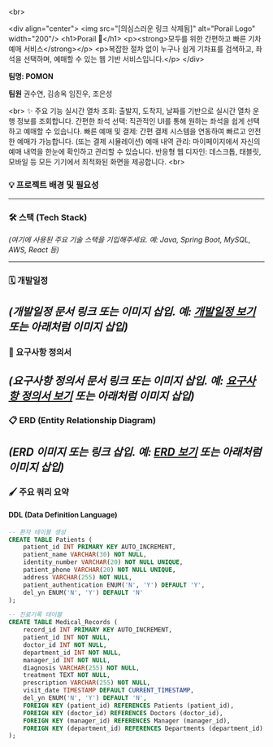 
&lt;br>

&lt;div align="center">
&lt;img src="[의심스러운 링크 삭제됨]" alt="Porail Logo" width="200"/>
&lt;h1>Porail 🚂&lt;/h1>
&lt;p>&lt;strong>모두를 위한 간편하고 빠른 기차 예매 서비스&lt;/strong>&lt;/p>
&lt;p>복잡한 절차 없이 누구나 쉽게 기차표를 검색하고, 좌석을 선택하며, 예매할 수 있는 웹 기반 서비스입니다.&lt;/p>
&lt;/div>

**팀명: POMON**

**팀원**
권수연, 김송옥 임진우, 조은성

&lt;br>
✨ 주요 기능
실시간 열차 조회: 출발지, 도착지, 날짜를 기반으로 실시간 열차 운행 정보를 조회합니다.
간편한 좌석 선택: 직관적인 UI를 통해 원하는 좌석을 쉽게 선택하고 예매할 수 있습니다.
빠른 예매 및 결제: 간편 결제 시스템을 연동하여 빠르고 안전한 예매가 가능합니다. (또는 결제 시뮬레이션)
예매 내역 관리: 마이페이지에서 자신의 예매 내역을 한눈에 확인하고 관리할 수 있습니다.
반응형 웹 디자인: 데스크톱, 태블릿, 모바일 등 모든 기기에서 최적화된 화면을 제공합니다.
&lt;br>

### 💡 프로젝트 배경 및 필요성

---

### 🛠️ 스택 (Tech Stack)

*(여기에 사용된 주요 기술 스택을 기입해주세요. 예: Java, Spring Boot, MySQL, AWS, React 등)*

---

### 🗓️ 개발일정

*(개발일정 문서 링크 또는 이미지 삽입. 예: [개발일정 보기](개발일정_문서_링크) 또는 아래처럼 이미지 삽입)*
---

### 📝 요구사항 정의서

*(요구사항 정의서 문서 링크 또는 이미지 삽입. 예: [요구사항 정의서 보기](요구사항정의서_문서_링크) 또는 아래처럼 이미지 삽입)*
---

### 📋 ERD (Entity Relationship Diagram)

*(ERD 이미지 또는 링크 삽입. 예: [ERD 보기](ERD_링크) 또는 아래처럼 이미지 삽입)*
---

### 🖌️ 주요 쿼리 요약

#### DDL (Data Definition Language)

```sql
-- 환자 테이블 생성
CREATE TABLE Patients (
    patient_id INT PRIMARY KEY AUTO_INCREMENT,
    patient_name VARCHAR(30) NOT NULL,
    identity_number VARCHAR(20) NOT NULL UNIQUE,
    patient_phone VARCHAR(20) NOT NULL UNIQUE,
    address VARCHAR(255) NOT NULL,
    patient_authentication ENUM('N', 'Y') DEFAULT 'Y',
    del_yn ENUM('N', 'Y') DEFAULT 'N'
);

-- 진료기록 테이블
CREATE TABLE Medical_Records (
    record_id INT PRIMARY KEY AUTO_INCREMENT,
    patient_id INT NOT NULL,
    doctor_id INT NOT NULL,
    department_id INT NOT NULL,
    manager_id INT NOT NULL,
    diagnosis VARCHAR(255) NOT NULL,
    treatment TEXT NOT NULL,
    prescription VARCHAR(255) NOT NULL,
    visit_date TIMESTAMP DEFAULT CURRENT_TIMESTAMP,
    del_yn ENUM('N', 'Y') DEFAULT 'N',
    FOREIGN KEY (patient_id) REFERENCES Patients (patient_id),
    FOREIGN KEY (doctor_id) REFERENCES Doctors (doctor_id),
    FOREIGN KEY (manager_id) REFERENCES Manager (manager_id),
    FOREIGN KEY (department_id) REFERENCES Departments (department_id)
);
